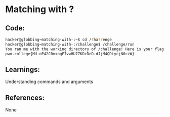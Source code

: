 # Matching with ?
## Code:
```bash
hacker@globbing~matching-with-:~$ cd /?ha??enge
hacker@globbing~matching-with-:/challenge$ /challenge/run
You ran me with the working directory of /challenge! Here is your flag:
pwn.college{MU-nP42C0mxogFIvwHU7ZKDcDeD.dJjM4QDLycjN0czW}
```
## Learnings:
Understanding commands and arguments

## References:
None


